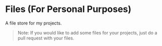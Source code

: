 # Files (For Personal Purposes)
A file store for my projects.

> Note: If you would like to add some files for your projects, just do a pull request with your files.